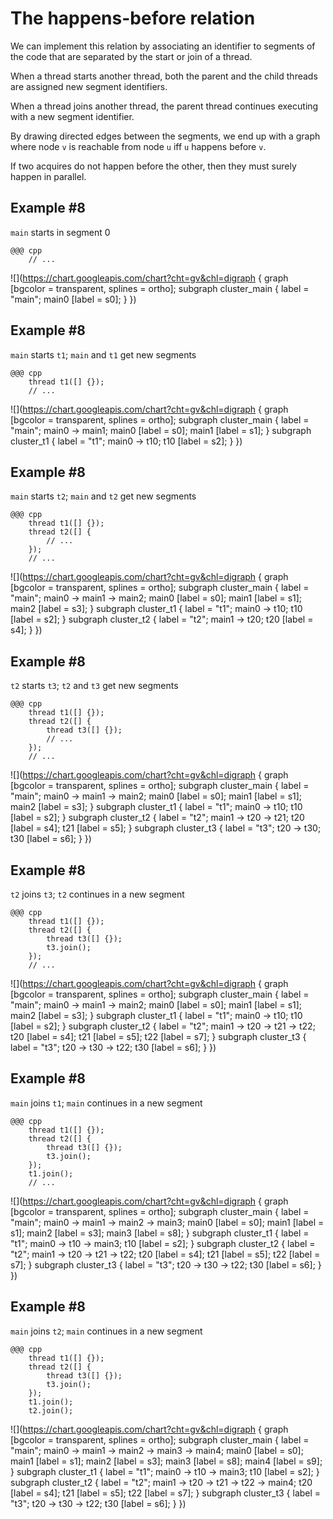 <!SLIDE>
# The happens-before relation


<!SLIDE>
We can implement this relation by associating an identifier to segments of the
code that are separated by the start or join of a thread.


<!SLIDE>
When a thread starts another thread, both the parent and the child threads are
assigned new segment identifiers.


<!SLIDE>
When a thread joins another thread, the parent thread continues executing with
a new segment identifier.


<!SLIDE>
By drawing directed edges between the segments, we end up with a graph where
node `v` is reachable from node `u` iff `u` happens before `v`.


<!SLIDE>
If two acquires do not happen before the other, then they must surely happen
in parallel.


<!SLIDE graph_example segmentation_graph>
## Example \#8
`main` starts in segment 0

    @@@ cpp
        // ...

![](https://chart.googleapis.com/chart?cht=gv&chl=digraph {
    graph [bgcolor = transparent, splines = ortho];
    subgraph cluster_main {
        label = "main";
        main0 [label = s0];
    }
})


<!SLIDE graph_example segmentation_graph>
## Example \#8
`main` starts `t1`; `main` and `t1` get new segments


    @@@ cpp
        thread t1([] {});
        // ...

![](https://chart.googleapis.com/chart?cht=gv&chl=digraph {
    graph [bgcolor = transparent, splines = ortho];
    subgraph cluster_main {
        label = "main";
        main0 -> main1;
        main0 [label = s0];
        main1 [label = s1];
    }
    subgraph cluster_t1 {
        label = "t1";
        main0 -> t10;
        t10 [label = s2];
    }
})


<!SLIDE graph_example segmentation_graph>
## Example \#8
`main` starts `t2`; `main` and `t2` get new segments

    @@@ cpp
        thread t1([] {});
        thread t2([] {
            // ...
        });
        // ...

![](https://chart.googleapis.com/chart?cht=gv&chl=digraph {
    graph [bgcolor = transparent, splines = ortho];
    subgraph cluster_main {
        label = "main";
        main0 -> main1 -> main2;
        main0 [label = s0];
        main1 [label = s1];
        main2 [label = s3];
    }
    subgraph cluster_t1 {
        label = "t1";
        main0 -> t10;
        t10 [label = s2];
    }
    subgraph cluster_t2 {
        label = "t2";
        main1 -> t20;
        t20 [label = s4];
    }
})


<!SLIDE graph_example segmentation_graph>
## Example \#8
`t2` starts `t3`; `t2` and `t3` get new segments

    @@@ cpp
        thread t1([] {});
        thread t2([] {
            thread t3([] {});
            // ...
        });
        // ...

![](https://chart.googleapis.com/chart?cht=gv&chl=digraph {
    graph [bgcolor = transparent, splines = ortho];
    subgraph cluster_main {
        label = "main";
        main0 -> main1 -> main2;
        main0 [label = s0];
        main1 [label = s1];
        main2 [label = s3];
    }
    subgraph cluster_t1 {
        label = "t1";
        main0 -> t10;
        t10 [label = s2];
    }
    subgraph cluster_t2 {
        label = "t2";
        main1 -> t20 -> t21;
        t20 [label = s4];
        t21 [label = s5];
    }
    subgraph cluster_t3 {
        label = "t3";
        t20 -> t30;
        t30 [label = s6];
    }
})


<!SLIDE graph_example segmentation_graph>
## Example \#8
`t2` joins `t3`; `t2` continues in a new segment

    @@@ cpp
        thread t1([] {});
        thread t2([] {
            thread t3([] {});
            t3.join();
        });
        // ...

![](https://chart.googleapis.com/chart?cht=gv&chl=digraph {
    graph [bgcolor = transparent, splines = ortho];
    subgraph cluster_main {
        label = "main";
        main0 -> main1 -> main2;
        main0 [label = s0];
        main1 [label = s1];
        main2 [label = s3];
    }
    subgraph cluster_t1 {
        label = "t1";
        main0 -> t10;
        t10 [label = s2];
    }
    subgraph cluster_t2 {
        label = "t2";
        main1 -> t20 -> t21 -> t22;
        t20 [label = s4];
        t21 [label = s5];
        t22 [label = s7];
    }
    subgraph cluster_t3 {
        label = "t3";
        t20 -> t30 -> t22;
        t30 [label = s6];
    }
})


<!SLIDE graph_example segmentation_graph>
## Example \#8
`main` joins `t1`; `main` continues in a new segment

    @@@ cpp
        thread t1([] {});
        thread t2([] {
            thread t3([] {});
            t3.join();
        });
        t1.join();
        // ...

![](https://chart.googleapis.com/chart?cht=gv&chl=digraph {
    graph [bgcolor = transparent, splines = ortho];
    subgraph cluster_main {
        label = "main";
        main0 -> main1 -> main2 -> main3;
        main0 [label = s0];
        main1 [label = s1];
        main2 [label = s3];
        main3 [label = s8];
    }
    subgraph cluster_t1 {
        label = "t1";
        main0 -> t10 -> main3;
        t10 [label = s2];
    }
    subgraph cluster_t2 {
        label = "t2";
        main1 -> t20 -> t21 -> t22;
        t20 [label = s4];
        t21 [label = s5];
        t22 [label = s7];
    }
    subgraph cluster_t3 {
        label = "t3";
        t20 -> t30 -> t22;
        t30 [label = s6];
    }
})


<!SLIDE graph_example source_code_230P segmentation_graph>
## Example \#8
`main` joins `t2`; `main` continues in a new segment

    @@@ cpp
        thread t1([] {});
        thread t2([] {
            thread t3([] {});
            t3.join();
        });
        t1.join();
        t2.join();

![](https://chart.googleapis.com/chart?cht=gv&chl=digraph {
    graph [bgcolor = transparent, splines = ortho];
    subgraph cluster_main {
        label = "main";
        main0 -> main1 -> main2 -> main3 -> main4;
        main0 [label = s0];
        main1 [label = s1];
        main2 [label = s3];
        main3 [label = s8];
        main4 [label = s9];
    }
    subgraph cluster_t1 {
        label = "t1";
        main0 -> t10 -> main3;
        t10 [label = s2];
    }
    subgraph cluster_t2 {
        label = "t2";
        main1 -> t20 -> t21 -> t22 -> main4;
        t20 [label = s4];
        t21 [label = s5];
        t22 [label = s7];
    }
    subgraph cluster_t3 {
        label = "t3";
        t20 -> t30 -> t22;
        t30 [label = s6];
    }
})
